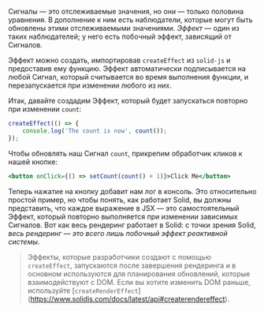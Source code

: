 Сигналы — это отслеживаемые значения, но они — только половина уравнения. В дополнение к ним есть наблюдатели, которые могут быть обновлены этими отслеживаемыми значениями. _Эффект_ — один из таких наблюдателей; у него есть побочный эффект, зависящий от Сигналов.

Эффект можно создать, импортировав `createEffect` из `solid-js` и предоставив ему функцию. Эффект автоматически подписывается на любой Cигнал, который считывается во время выполнения функции, и перезапускается при изменении любого из них.

Итак, давайте создадим Эффект, который будет запускаться повторно при изменении `count`:

```jsx
createEffect(() => {
	console.log('The count is now', count());
});
```

Чтобы обновлять наш Сигнал `count`, прикрепим обработчик кликов к нашей кнопке:

```jsx
<button onClick={() => setCount(count() + 1)}>Click Me</button>
```

Теперь нажатие на кнопку добавит нам лог в консоль. Это относительно простой пример, но чтобы понять, как работает Solid, вы должны представить, что каждое выражение в JSX — это самостоятельный Эффект, который повторно выполняется при изменении зависимых Сигналов. Вот как весь рендеринг работает в Solid: с точки зрения Solid, _весь рендеринг — это всего лишь побочный эффект реактивной системы_.

> Эффекты, которые разработчики создают с помощью `createEffect`, запускаются после завершения рендеринга и в основном используются для планирования обновлений, которые взаимодействуют с DOM. Если вы хотите изменить DOM раньше, используйте [`createRenderEffect`] (https://www.solidjs.com/docs/latest/api#createrendereffect).
